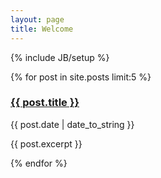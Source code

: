 ```yaml
---
layout: page
title: Welcome
---
```

{% include JB/setup %}

{% for post in site.posts limit:5 %}
  <h3><a href="{{ BASE_PATH }}{{ post.url }}">{{ post.title }}</a></h3>
  <span>{{ post.date | date_to_string }}</span>
  <p>{{ post.excerpt }}</p>
{% endfor %}
